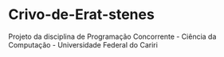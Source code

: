 # Crivo-de-Erat-stenes
Projeto da disciplina de Programação Concorrente - Ciência da Computação - Universidade Federal do Cariri
